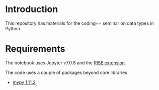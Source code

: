 # Introduction

This repository has materials for the coding++ seminar on data types in Python.

# Requirements

The notebook uses Jupyter v7.0.8 and the [RISE extension](https://rise.readthedocs.io/en/latest/). 

The code uses a couple of packages beyond core libraries

- [mypy 1.11.2](https://github.com/python/mypy)
